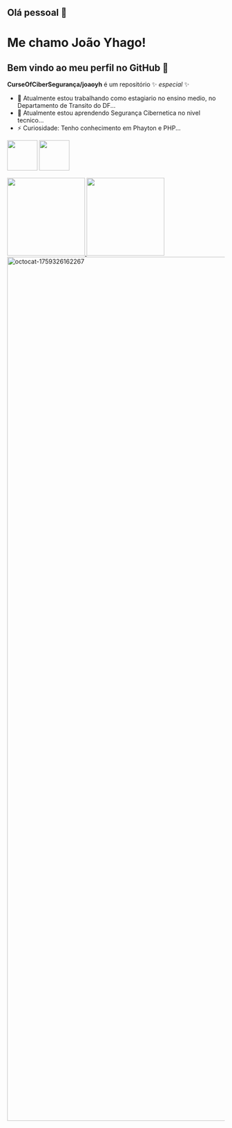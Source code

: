 ## Olá pessoal 👋
# Me chamo João Yhago!
## Bem vindo ao meu perfil no GitHub 👋

**CurseOfCiberSegurança/joaoyh** é um repositório ✨ _especial_ ✨ 

- 🔭 Atualmente estou trabalhando como estagiario no ensino medio, no Departamento de Transito do DF...
- 🌱 Atualmente estou aprendendo Segurança Cibernetica no nivel tecnico...
- ⚡ Curiosidade: Tenho conhecimento em Phayton e PHP...

<img src="https://cdn.jsdelivr.net/gh/devicons/devicon@latest/icons/python/python-original-wordmark.svg" width="70" height="70" /> <img src="https://cdn.jsdelivr.net/gh/devicons/devicon@latest/icons/php/php-original.svg" width="70" height="70" />

<div>
<a href="https://github.com/joaoyh">
<img loading="lazy" height="180em" src="https://github-readme-stats.vercel.app/api/top-langs/?username=joaoyh&layout=compact&langs_count=7&theme=dracula"/>
<img loading="lazy" height="180em" src="https://github-readme-stats.vercel.app/api?username=joaoyh&show_icons=true&theme=dracula&include_all_commits=true&count_private=true"/>
</div>
<img width="2000" height="2000" alt="octocat-1759326162267" src="https://github.com/user-attachments/assets/9098e491-4889-45a4-85a3-71ffd398dbad" />

